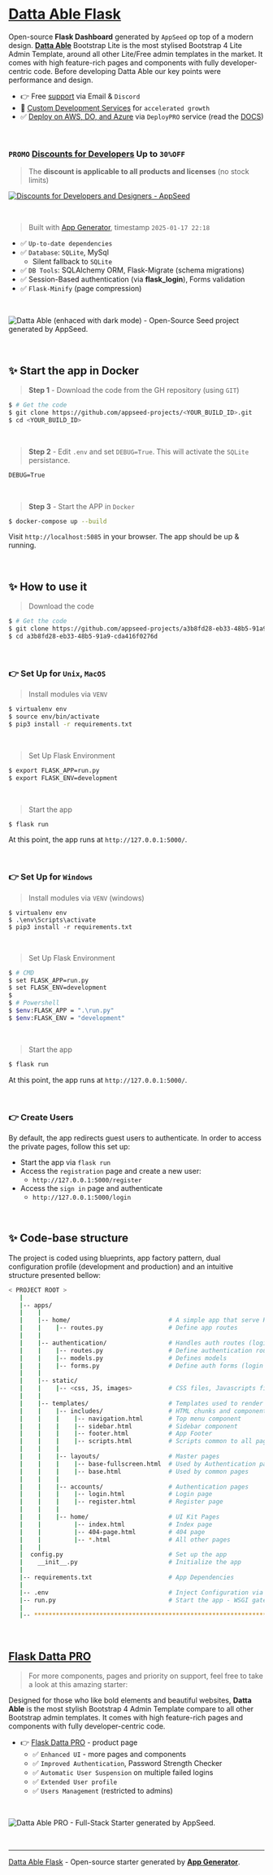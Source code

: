 # [Datta Able Flask](https://appseed.us/product/datta-able/flask/)

Open-source **Flask Dashboard** generated by `AppSeed` op top of a modern design. **[Datta Able](https://appseed.us/product/datta-able/flask/)** Bootstrap Lite is the most stylised Bootstrap 4 Lite Admin Template, around all other Lite/Free admin templates in the market. It comes with high feature-rich pages and components with fully developer-centric code. Before developing Datta Able our key points were performance and design.

- 👉 Free [support](https://appseed.us/support/) via Email & `Discord` 
- 🚀 [Custom Development Services](https://appseed.us/custom-development/) for `accelerated growth`
- ✅ [Deploy on AWS, DO, and Azure](https://deploypro.dev/) via `DeployPRO` service (read the [DOCS](https://www.docs.deploypro.dev/))

<br />

### `PROMO` [Discounts for Developers](https://appseed.us/discounts/) Up to `30%OFF`

> The **discount is applicable to all products and licenses** (no stock limits) 

[![Discounts for Developers and Designers - AppSeed](https://user-images.githubusercontent.com/51070104/229268648-6ded378f-33aa-4909-a090-31fca49caa49.png)](https://appseed.us/discounts/)

<br />

> Built with [App Generator](https://appseed.us/generator/), timestamp `2025-01-17 22:18`

- ✅ `Up-to-date dependencies`
- ✅ `Database`: `SQLite`, MySql
  - Silent fallback to `SQLite`
- ✅ `DB Tools`: SQLAlchemy ORM, Flask-Migrate (schema migrations)
- ✅ Session-Based authentication (via **flask_login**), Forms validation
- ✅ `Flask-Minify` (page compression)
  
<br />

![Datta Able (enhaced with dark mode) - Open-Source Seed project generated by AppSeed.](https://user-images.githubusercontent.com/51070104/176118649-7233ffbc-6118-4f56-8cda-baa81d256877.png)

<br />


## ✨ Start the app in Docker

> **Step 1** - Download the code from the GH repository (using `GIT`) 

```bash
$ # Get the code
$ git clone https://github.com/appseed-projects/<YOUR_BUILD_ID>.git
$ cd <YOUR_BUILD_ID>
```

<br />

> **Step 2** - Edit `.env` and set `DEBUG=True`. This will activate the `SQLite` persistance. 

```txt
DEBUG=True
```

<br />

> **Step 3** - Start the APP in `Docker`

```bash
$ docker-compose up --build 
```

Visit `http://localhost:5085` in your browser. The app should be up & running.

<br />



## ✨ How to use it

> Download the code 

```bash
$ # Get the code
$ git clone https://github.com/appseed-projects/a3b8fd28-eb33-48b5-91a9-cda416f0276d.git
$ cd a3b8fd28-eb33-48b5-91a9-cda416f0276d
```

<br />

### 👉 Set Up for `Unix`, `MacOS` 

> Install modules via `VENV`  

```bash
$ virtualenv env
$ source env/bin/activate
$ pip3 install -r requirements.txt
```

<br />

> Set Up Flask Environment

```bash
$ export FLASK_APP=run.py
$ export FLASK_ENV=development
```

<br />

> Start the app

```bash
$ flask run
```

At this point, the app runs at `http://127.0.0.1:5000/`. 

<br />

### 👉 Set Up for `Windows` 

> Install modules via `VENV` (windows) 

```
$ virtualenv env
$ .\env\Scripts\activate
$ pip3 install -r requirements.txt
```

<br />

> Set Up Flask Environment

```bash
$ # CMD 
$ set FLASK_APP=run.py
$ set FLASK_ENV=development
$
$ # Powershell
$ $env:FLASK_APP = ".\run.py"
$ $env:FLASK_ENV = "development"
```

<br />

> Start the app

```bash
$ flask run
```

At this point, the app runs at `http://127.0.0.1:5000/`. 

<br />

### 👉 Create Users

By default, the app redirects guest users to authenticate. In order to access the private pages, follow this set up: 

- Start the app via `flask run`
- Access the `registration` page and create a new user:
  - `http://127.0.0.1:5000/register`
- Access the `sign in` page and authenticate
  - `http://127.0.0.1:5000/login`

<br />

## ✨ Code-base structure

The project is coded using blueprints, app factory pattern, dual configuration profile (development and production) and an intuitive structure presented bellow:

```bash
< PROJECT ROOT >
   |
   |-- apps/
   |    |
   |    |-- home/                           # A simple app that serve HTML files
   |    |    |-- routes.py                  # Define app routes
   |    |
   |    |-- authentication/                 # Handles auth routes (login and register)
   |    |    |-- routes.py                  # Define authentication routes  
   |    |    |-- models.py                  # Defines models  
   |    |    |-- forms.py                   # Define auth forms (login and register) 
   |    |
   |    |-- static/
   |    |    |-- <css, JS, images>          # CSS files, Javascripts files
   |    |
   |    |-- templates/                      # Templates used to render pages
   |    |    |-- includes/                  # HTML chunks and components
   |    |    |    |-- navigation.html       # Top menu component
   |    |    |    |-- sidebar.html          # Sidebar component
   |    |    |    |-- footer.html           # App Footer
   |    |    |    |-- scripts.html          # Scripts common to all pages
   |    |    |
   |    |    |-- layouts/                   # Master pages
   |    |    |    |-- base-fullscreen.html  # Used by Authentication pages
   |    |    |    |-- base.html             # Used by common pages
   |    |    |
   |    |    |-- accounts/                  # Authentication pages
   |    |    |    |-- login.html            # Login page
   |    |    |    |-- register.html         # Register page
   |    |    |
   |    |    |-- home/                      # UI Kit Pages
   |    |         |-- index.html            # Index page
   |    |         |-- 404-page.html         # 404 page
   |    |         |-- *.html                # All other pages
   |    |    
   |  config.py                             # Set up the app
   |    __init__.py                         # Initialize the app
   |
   |-- requirements.txt                     # App Dependencies
   |
   |-- .env                                 # Inject Configuration via Environment
   |-- run.py                               # Start the app - WSGI gateway
   |
   |-- ************************************************************************
```

<br />



## [Flask Datta PRO](https://appseed.us/product/datta-able-pro/flask/)

> For more components, pages and priority on support, feel free to take a look at this amazing starter:

Designed for those who like bold elements and beautiful websites, **Datta Able** is the most stylish Bootstrap 4 Admin Template compare to all other Bootstrap admin templates. It comes with high feature-rich pages and components with fully developer-centric code. 

- 👉 [Flask Datta PRO](https://appseed.us/product/datta-able-pro/flask/) - product page
  - ✅ `Enhanced UI` - more pages and components
  - ✅ `Improved Authentication`, Password Strength Checker
  - ✅ `Automatic User Suspension` on multiple failed logins
  - ✅ `Extended User profile`
  - ✅ `Users Management` (restricted to admins) 

<br >

![Datta Able PRO - Full-Stack Starter generated by AppSeed.](https://user-images.githubusercontent.com/51070104/170474361-a58da82b-fff9-4a59-81a8-7ab99f478f48.png)

<br />

---
[Datta Able Flask](https://appseed.us/product/datta-able/flask/) - Open-source starter generated by **[App Generator](https://appseed.us/generator/)**.
